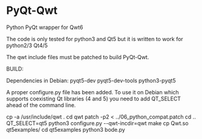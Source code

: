 # PyQt-Qwt
Python PyQt wrapper for Qwt6

The code is only tested for python3 and Qt5 but it
is written to work for python2/3 Qt4/5

The qwt include files must be patched to build PyQt-Qwt.



BUILD:

Dependencies in Debian:
pyqt5-dev pyqt5-dev-tools python3-pyqt5

A proper configure.py file has been added. To use it on Debian
which supports coexisting Qt libraries (4 and 5) you need to 
add QT_SELECT ahead of the command line.

cp -a /usr/include/qwt .
cd qwt
patch -p2  < ../06_python_compat.patch
cd ..
QT_SELECT=qt5 python3 configure.py --qwt-incdir=qwt
make
cp Qwt.so  qt5examples/
cd qt5examples
python3 bode.py
